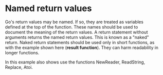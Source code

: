 # Named return values
Go's return values may be named. If so, they are treated as variables defined at the top of the function. These names should be used to document the meaning of the return values. A return statement without arguments returns the named return values. This is known as a "naked" return. Naked return statements should be used only in short functions, as with the example shown here (**result function**). They can harm readability in longer functions.

In this example also shows use the functions NewReader, ReadString, Replace, Atoi.
